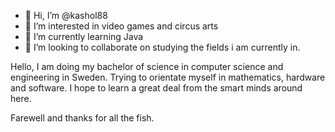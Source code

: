 - 👋 Hi, I’m @kashol88
- 👀 I’m interested in video games and circus arts
- 🌱 I’m currently learning Java
- 💞️ I’m looking to collaborate on studying the fields i am currently in.

Hello, I am doing my bachelor of science in computer science and engineering in Sweden. Trying to orientate myself in mathematics, hardware and software. I hope to learn a great deal from the smart minds around here.

Farewell and thanks for all the fish.

<!---
kashol88/kashol88 is a ✨ special ✨ repository because its `README.md` (this file) appears on your GitHub profile.
You can click the Preview link to take a look at your changes.
--->
